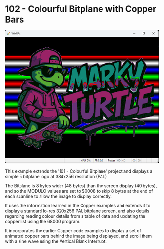 # 102 - Colourful Bitplane with Copper Bars

![Screen Shot Image](./gfx/Screenshot.png)

This example extends the '101 - Colourful Bitplane' project and displays a simple 5 bitplane logo at 384x256 resolution (PAL)

The Bitplane is 8 bytes wider (48 bytes) than the screen display (40 bytes), and so the MODULO values are set to $0008 to skip
8 bytes at the end of each scanline to allow the image to display correctly.

It uses the information learned in the Copper examples and extends it to display a standard lo-res 320x256 PAL bitplane screen, and 
also details regarding reading colour details from a table of data and updating the copper list using the 68000 program.

It incorporates the earlier Copper code examples to display a set of animated copper bars behind the image being displayed, and
scroll them with a sine wave using the Vertical Blank Interrupt.
